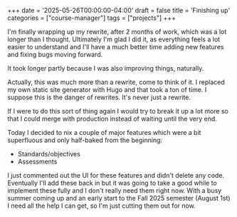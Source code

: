 +++
date = '2025-05-26T00:00:00-04:00'
draft = false
title = 'Finishing up'
categories = ["course-manager"]
tags = ["projects"]
+++

I'm finally wrapping up my rewrite, after 2 months of work, which was a lot longer than I thought. Ultimately I'm glad I did it, as everything feels a lot easier to understand and I'll have a much better time adding new features and fixing bugs moving forward.

It took longer partly because I was also improving things, naturally.

Actually, this was much more than a rewrite, come to think of it. I replaced my own static site generator with Hugo and that took a ton of time. I suppose this is the danger of rewrites. It's never just a rewrite.

If I were to do this sort of thing again I would try to break it up a lot more so that I could merge with production instead of waiting until the very end.

Today I decided to nix a couple of major features which were a bit superfluous and only half-baked from the beginning:
- Standards/objectives
- Assessments

I just commented out the UI for these features and didn't delete any code. Eventually I'll add these back in but it was going to take a good while to implement these fully and I don't really need them right now. With a busy summer coming up and an early start to the Fall 2025 semester (August 1st) I need all the help I can get, so I'm just cutting them out for now.
